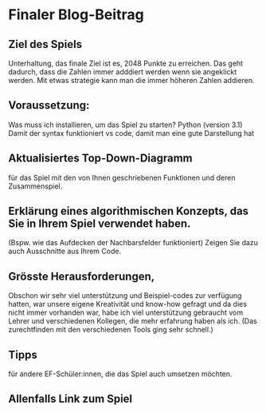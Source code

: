 # Finaler Blog-Beitrag #

## Ziel des Spiels

Unterhaltung, das finale Ziel ist es, 2048 Punkte zu erreichen. 
Das geht dadurch, dass die Zahlen immer adddiert werden wenn sie angeklickt werden. 
Mit etwas strategie kann man die immer höheren Zahlen addieren. 

## Voraussetzung: 
Was muss ich installieren, um das Spiel zu starten?
Python (version 3.1) Damit der syntax funktioniert
vs code, damit man eine gute Darstellung hat
## Aktualisiertes Top-Down-Diagramm
 für das Spiel mit den von Ihnen geschriebenen Funktionen und deren Zusammenspiel.

## Erklärung eines algorithmischen Konzepts, das Sie in Ihrem Spiel verwendet haben.
 (Bspw. wie das Aufdecken der Nachbarsfelder funktioniert) Zeigen Sie dazu auch Ausschnitte aus Ihrem Code.

## Grösste Herausforderungen,
Obschon wir sehr viel unterstützung und Beispiel-codes zur verfügung hatten, war unsere eigene Kreativität und know-how gefragt und da dies nicht immer vorhanden war, habe ich viel unterstützung gebraucht vom Lehrer und verschiedenen Kollegen, die mehr erfahrung haben als ich.
(Das zurechtfinden mit den verschiedenen Tools ging sehr schnell.)
## Tipps 
für andere EF-Schüler:innen, die das Spiel auch umsetzen möchten.

## Allenfalls Link zum Spiel